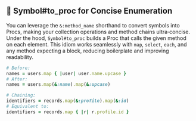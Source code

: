 ## 🧩 Symbol#to_proc for Concise Enumeration

You can leverage the `&:method_name` shorthand to convert symbols into Procs, making your collection operations and method chains ultra‑concise. Under the hood, `Symbol#to_proc` builds a Proc that calls the given method on each element. This idiom works seamlessly with `map`, `select`, `each`, and any method expecting a block, reducing boilerplate and improving readability.

```ruby
# Before:
names = users.map { |user| user.name.upcase }
# After:
names = users.map(&:name).map(&:upcase)

# Chaining:
identifiers = records.map(&:profile).map(&:id)
# Equivalent to:
identifiers = records.map { |r| r.profile.id }
```